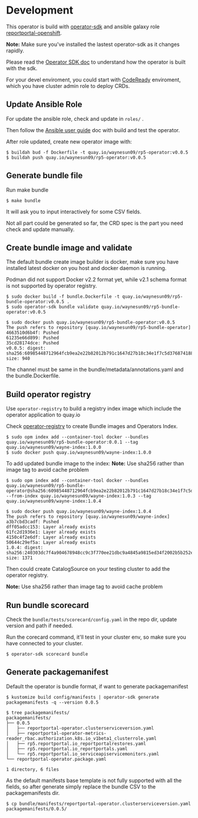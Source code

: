 # Development

This operator is build with [operator-sdk](https://github.com/operator-framework/operator-sdk "operator-sdk") and ansible galaxy role [reportportal-openshift](https://github.com/waynesun09/reportportal-openshift "reportportal-openshift").

**Note:** Make sure you've installed the lastest operator-sdk as it changes rapidly.

Please read the [Operator SDK doc](https://sdk.operatorframework.io/docs/) to understand how the operator is built with the sdk.

For your devel enviroment, you could start with [CodeReady](https://github.com/code-ready/crc "CodeReady Containers") enviroment, which you have cluster admin role to deploy CRDs.

## Update Ansible Role

For update the ansible role, check and update in `roles/` .

Then follow the [Ansible user guide](https://sdk.operatorframework.io/docs/ansible/ "Ansible User Guide for Operator SDK") doc with build and test the operator.

After role updated, create new operator image with:
```console
$ buildah bud -f Dockerfile -t quay.io/waynesun09/rp5-operator:v0.0.5
$ buildah push quay.io/waynesun09/rp5-operator:v0.0.5
```

## Generate bundle file


Run make bundle
```console
$ make bundle
```
It will ask you to input interactively for some CSV fields.

Not all part could be generated so far, the CRD spec is the part you need check and update manually.

## Create bundle image and validate

The default bundle create image builder is docker, make sure you have installed latest docker on you host and docker daemon is running.

Podman did not support Docker v2.2 format yet, while v2.1 schema format is not supported by operator registry.


```console
$ sudo docker build -f bundle.Dockerfile -t quay.io/waynesun09/rp5-bundle-operator:v0.0.5 .
$ sudo operator-sdk bundle validate quay.io/waynesun09/rp5-bundle-operator:v0.0.5

$ sudo docker push quay.io/waynesun09/rp5-bundle-operator:v0.0.5
The push refers to repository [quay.io/waynesun09/rp5-bundle-operator]
4663510d6b4f: Pushed
61235e66d899: Pushed
35cd28174dce: Pushed
v0.0.5: digest: sha256:60985448712964fcb9ea2e22b82012b791c1647d27b18c34e1f7c5d376874188 size: 940
```

The channel must be same in the bundle/metadata/annotations.yaml and the bundle.Dockerfile.

## Build operator registry

Use `operator-registry` to build a registry index image which include the operator application to quay.io

Check [operator-registry](https://github.com/operator-framework/operator-registry) to create Bundle images and Operators Index.

```console
$ sudo opm index add --container-tool docker --bundles quay.io/waynesun09/rp5-bundle-operator:0.0.1 --tag quay.io/waynesun09/wayne-index:1.0.0
$ sudo docker push quay.io/waynesun09/wayne-index:1.0.0
```

To add updated bundle image to the index:
**Note:** Use sha256 rather than image tag to avoid cache problem

```console
$ sudo opm index add --container-tool docker --bundles quay.io/waynesun09/rp5-bundle-operator@sha256:60985448712964fcb9ea2e22b82012b791c1647d27b18c34e1f7c5d376874188 --from-index quay.io/waynesun09/wayne-index:1.0.3 --tag quay.io/waynesun09/wayne-index:1.0.4

$ sudo docker push quay.io/waynesun09/wayne-index:1.0.4
The push refers to repository [quay.io/waynesun09/wayne-index]
a3b7cbd3cadf: Pushed
dff05adcc153: Layer already exists
61fc2d1936e1: Layer already exists
4150c4f2e6df: Layer already exists
50644c29ef5a: Layer already exists
1.0.4: digest: sha256:240303dc7f4a904678948cc9c3f770ee21dbc9a4845a9815ed34f2002b5b252e size: 1371
```

Then could create CatalogSource on your testing cluster to add the operator registry.

**Note:** Use sha256 rather than image tag to avoid cache problem

## Run bundle scorecard

Check the `bundle/tests/scorecard/config.yaml` in the repo dir, update version and path if needed.

Run the corecard command, it'll test in your cluster env, so make sure you have connected to your cluster.
```console
$ operator-sdk scorecard bundle
```

## Generate packagemanifest

Default the operator is bundle format, if want to generate packagemanifest
```console
$ kustomize build config/manifests | operator-sdk generate packagemanifests -q --version 0.0.5

$ tree packagemanifests/
packagemanifests/
├── 0.0.5
│   ├── reportportal-operator.clusterserviceversion.yaml
│   ├── reportportal-operator-metrics-reader_rbac.authorization.k8s.io_v1beta1_clusterrole.yaml
│   ├── rp5.reportportal.io_reportportalrestores.yaml
│   ├── rp5.reportportal.io_reportportals.yaml
│   └── rp5.reportportal.io_serviceapiservicemonitors.yaml
└── reportportal-operator.package.yaml

1 directory, 6 files
```

As the default manifests base template is not fully supported with all the fields, so after generate simply replace the bundle CSV to the packagemanifests dir.
```console
$ cp bundle/manifests/reportportal-operator.clusterserviceversion.yaml packagemanifests/0.0.5/
```

